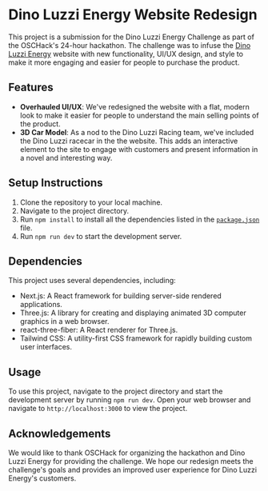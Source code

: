 # Dino Luzzi Energy Website Redesign

This project is a submission for the Dino Luzzi Energy Challenge as part of the OSCHack's 24-hour hackathon. The challenge was to infuse the [Dino Luzzi Energy](https://dinoluzzi.com/) website with new functionality, UI/UX design, and style to make it more engaging and easier for people to purchase the product.

## Features

- **Overhauled UI/UX**: We've redesigned the website with a flat, modern look to make it easier for people to understand the main selling points of the product.
- **3D Car Model**: As a nod to the Dino Luzzi Racing team, we've included the Dino Luzzi racecar in the the website. This adds an interactive element to the site to engage with customers and present information in a novel and interesting way.

## Setup Instructions

1. Clone the repository to your local machine.
2. Navigate to the project directory.
3. Run `npm install` to install all the dependencies listed in the [`package.json`](command:_github.copilot.openRelativePath?%5B%22package.json%22%5D "package.json") file.
4. Run `npm run dev` to start the development server.

## Dependencies

This project uses several dependencies, including:

- Next.js: A React framework for building server-side rendered applications.
- Three.js: A library for creating and displaying animated 3D computer graphics in a web browser.
- react-three-fiber: A React renderer for Three.js.
- Tailwind CSS: A utility-first CSS framework for rapidly building custom user interfaces.

## Usage

To use this project, navigate to the project directory and start the development server by running `npm run dev`. Open your web browser and navigate to `http://localhost:3000` to view the project.

## Acknowledgements

We would like to thank OSCHack for organizing the hackathon and Dino Luzzi Energy for providing the challenge. We hope our redesign meets the challenge's goals and provides an improved user experience for Dino Luzzi Energy's customers.
